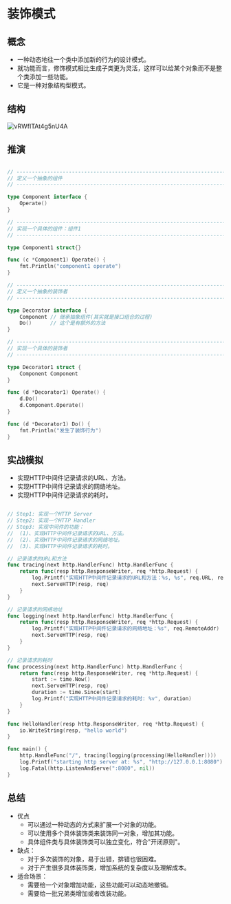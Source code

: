 # 装饰模式

## 概念

- 一种动态地往一个类中添加新的行为的设计模式。
- 就功能而言，修饰模式相比生成子类更为灵活，这样可以给某个对象而不是整个类添加一些功能。
- 它是一种对象结构型模式。

## 结构

![vRWfITAt4g5nU4A](https://image-static.wumoxi.com/article/vRWfITAt4g5nU4A)


## 推演

```go

// ------------------------------------------------------------------------
// 定义一个抽象的组件
// ------------------------------------------------------------------------

type Component interface {
	Operate()
}

// ------------------------------------------------------------------------
// 实现一个具体的组件：组件1
// ------------------------------------------------------------------------

type Component1 struct{}

func (c *Component1) Operate() {
	fmt.Println("component1 operate")
}

// ------------------------------------------------------------------------
// 定义一个抽象的装饰者
// ------------------------------------------------------------------------

type Decorator interface {
	Component // 继承抽象组件(其实就是接口组合的过程)
	Do()      // 这个是有额外的方法
}

// ------------------------------------------------------------------------
// 实现一个具体的装饰者
// ------------------------------------------------------------------------

type Decorator1 struct {
	Component Component
}

func (d *Decorator1) Operate() {
	d.Do()
	d.Component.Operate()
}

func (d *Decorator1) Do() {
	fmt.Println("发生了装饰行为")
}
```

## 实战模拟

- 实现HTTP中间件记录请求的URL、方法。
- 实现HTTP中间件记录请求的网络地址。
- 实现HTTP中间件记录请求的耗时。

```go

// Step1: 实现一个HTTP Server
// Step2: 实现一个HTTP Handler
// Step3: 实现中间件的功能：
//	(1)、实现HTTP中间件记录请求的URL、方法。
//	(2)、实现HTTP中间件记录请求的网络地址。
//	(3)、实现HTTP中间件记录请求的耗时。

// 记录请求的URL和方法
func tracing(next http.HandlerFunc) http.HandlerFunc {
	return func(resp http.ResponseWriter, req *http.Request) {
		log.Printf("实现HTTP中间件记录请求的URL和方法：%s, %s", req.URL, req.Method)
		next.ServeHTTP(resp, req)
	}
}

// 记录请求的网络地址
func logging(next http.HandlerFunc) http.HandlerFunc {
	return func(resp http.ResponseWriter, req *http.Request) {
		log.Printf("实现HTTP中间件记录请求的网络地址：%s", req.RemoteAddr)
		next.ServeHTTP(resp, req)
	}
}

// 记录请求的耗时
func processing(next http.HandlerFunc) http.HandlerFunc {
	return func(resp http.ResponseWriter, req *http.Request) {
		start := time.Now()
		next.ServeHTTP(resp, req)
		duration := time.Since(start)
		log.Printf("实现HTTP中间件记录请求的耗时: %v", duration)
	}
}

func HelloHandler(resp http.ResponseWriter, req *http.Request) {
	io.WriteString(resp, "hello world")
}

func main() {
	http.HandleFunc("/", tracing(logging(processing(HelloHandler))))
	log.Printf("starting http server at: %s", "http://127.0.0.1:8080")
	log.Fatal(http.ListenAndServe(":8080", nil))
}
```

## 总结

- 优点
    - 可以通过一种动态的方式来扩展一个对象的功能。
    - 可以使用多个具体装饰类来装饰同一对象，增加其功能。
    - 具体组件类与具体装饰类可以独立变化，符合"开闭原则"。
- 缺点：
    - 对于多次装饰的对象，易于出错，排错也很困难。
    - 对于产生很多具体装饰类，增加系统的复杂度以及理解成本。
- 适合场景：
    - 需要给一个对象增加功能，这些功能可以动态地撤销。
    - 需要给一批兄弟类增加或者改装功能。
    
    


